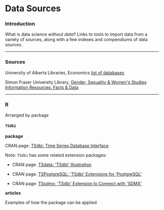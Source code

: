 # Data Sources

### Introduction

What is data science without _data_?  Links to tools to import data from a variety of sources, along with a few indexes and compendiums of data sources.

---
### Sources

University of Alberta Libraries, Economics [list of databases](http://guides.library.ualberta.ca/c.php?g=329741&p=2334221)

Simon Fraser University Library, [Gender, Sexuality & Women's Studies Information Resources: Facts & Data](http://www.lib.sfu.ca/help/research-assistance/subject/gsws/factsdata)

---
### R

Arranged by package

#### `TSdbi`

**package**

CRAN page: [TSdbi: Time Series Database Interface](https://cran.r-project.org/web/packages/TSdbi/index.html)

Note: `TSdbi` has some related extension packages:

* CRAN page: [TSdata: 'TSdbi' Illustration](https://cran.r-project.org/web/packages/TSdata/index.html)

* CRAN page: [TSPostgreSQL: 'TSdbi' Extensions for 'PostgreSQL'](https://cran.r-project.org/web/packages/TSPostgreSQL/index.html)

* CRAN page: [TSsdmx: 'TSdbi' Extension to Connect with 'SDMX'](https://cran.r-project.org/web/packages/TSsdmx/index.html)



**articles**

Examples of how the package can be applied
